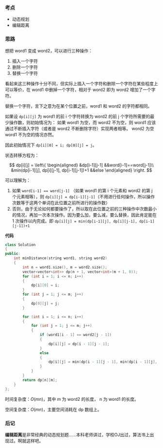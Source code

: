 ### 考点
- 动态规划
- 编辑距离

### 思路
想把 word1 变成 word2，可以进行三种操作：
1. 插入一个字符
2. 删除一个字符
3. 替换一个字符

看起来这三种操作十分不同，但实际上插入一个字符和删除一个字符在某些程度上可以等价，在 word1 中删掉一个字符，相对于 word2 即为 word2 增加了一个字符。

替换一个字符，言下之意为在某个位置之前，word1 和 word2 的字符都相同。

如果设 `dp[i][j]` 为 word1 的前 i 个字符转换为 word2 的前 j 个字符所需要的最少操作数，则初始情况为：
如果 word1 为空，而 word2 不为空，则 word1 应该通过不断插入字符（或者是 word2 不断删除字符）实现两者相等。 word2 为空 word1 不为空的情况亦然。

因此初始情况下 `dp[i][0] = i; dp[0][j] = j`。

状态转移方程为：

$$
dp[i][j] = \left\{
    \begin{aligned}
    &dp[i-1][j-1] &&word[i-1]==word[j-1]\\
    &min(dp[i-1][j], dp[i][j-1], dp[i-1][j-1])+1 &&else \end{aligned}
    \right.
$$

可以理解为：
1. 如果 `word[i-1] == word[j-1]` （如果 word1 的第 i 个元素和 word2 的第 j 个元素相等），则 `dp[i][j] = dp[i-1][j-1]`（不用进行任何操作，所以操作次数等于这两个单词在此位置之前所进行的操作数）
2. 否则，由于无论如何都要操作了，所以取在此位置之前的三种操作中次数最小的情况，再加一次本次操作。因为要么加，要么减，要么替换，因此肯定能在 1 次操作以内完成。即 `dp[i][j] = min(dp[i-1][j], dp[i][j-1], dp[i-1][j-1])+1`

**代码**
```cpp []
class Solution
{
public:
    int minDistance(string word1, string word2)
    {
        int n = word1.size(), m = word2.size();
        vector<vector<int>> dp(n + 1, vector<int>(m + 1, 0));
        for (int i = 1; i <= n; i++)
        {
            dp[i][0] = i;
        }
        for (int j = 1; j <= m; j++)
        {
            dp[0][j] = j;
        }

        for (int i = 1; i <= n; i++)
        {
            for (int j = 1; j <= m; j++)
            {
                if (word1[i - 1] == word2[j - 1])
                {
                    dp[i][j] = dp[i - 1][j - 1];
                }
                else
                {
                    dp[i][j] = min(dp[i - 1][j - 1], min(dp[i - 1][j], dp[i][j - 1])) + 1;
                }
            }
        }
        return dp[n][m];
    }
};
```

时间复杂度：$O(mn)$，其中 m 为 word2 的长度， n 为 word1 的长度。

空间复杂度：$O(mn)$，主要空间消耗在 dp 数组上。

### 后记
**编辑距离**是非常经典的动态规划题......本科老师讲过，学校OJ出过，算法书上出现过。啊就这样吧。